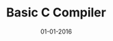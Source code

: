 ---
title: "Basic C Compiler"
excerpt: "Implemented a basic c compiler generating tokens, lexemes, AST, and finally generating assembly code for x86 architecture."

date: 01-01-2016

header:
  teaser: /assets/images/portfolio-placeholder-th.webp
  overlay_image: /assets/images/portfolio-placeholder.webp
  overlay_color: "#000"
  overlay_filter: 0.6
  
sidebar:
  - title: "Role"
    image: /assets/images/bio-photo.webp
    image_alt: "logo"
    text: "Application Development"
  - title: "Project Timeline"
    text: "Sep'15 - Dec'15"
---
